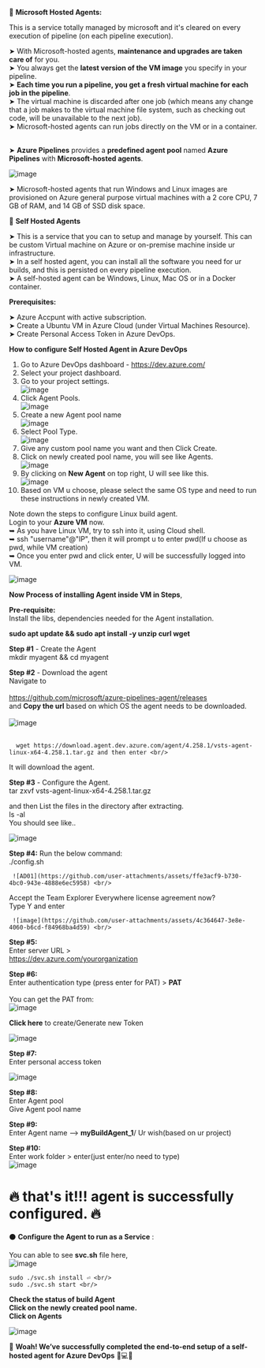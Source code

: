 🔹 **Microsoft Hosted Agents:** <br/>

This is a service totally managed by microsoft and it's cleared on every execution of pipeline (on each pipeline execution). <br/>  

➤ With Microsoft-hosted agents, **maintenance and upgrades are taken care of** for you. <br/>
➤ You always get the **latest version of the VM image** you specify in your pipeline.<br/>
➤ **Each time you run a pipeline, you get a fresh virtual machine for each job in the pipeline**. <br/>
➤ The virtual machine is discarded after one job (which means any change that a job makes to the virtual machine file system, such as checking out code, will be unavailable to the next job). <br/>
➤ Microsoft-hosted agents can run jobs directly on the VM or in a container. <br/> <br/>

➤ **Azure Pipelines** provides a **predefined agent pool** named **Azure Pipelines** with **Microsoft-hosted agents**. <br/>

![image](https://github.com/user-attachments/assets/68b83358-4a66-4044-a5e5-1e8421c033c9) <br/>

➤ Microsoft-hosted agents that run Windows and Linux images are provisioned on Azure general purpose virtual machines with a 2 core CPU, 7 GB of RAM, and 14 GB of SSD disk space. <br/>

🔸 **Self Hosted Agents** <br/>

➤ This is a service that you can to setup and manage by yourself. This can be custom Virtual machine on Azure or on-premise machine inside ur infrastructure. <br/>
➤ In a self hosted agent, you can install all the software you need for ur builds, and this is persisted on every pipeline execution. <br/>
➤ A self-hosted agent can be Windows, Linux, Mac OS or in a Docker container. <br/>

**Prerequisites:** <br/>

➤ Azure Accpunt with active subscription. <br/>
➤ Create a Ubuntu VM in Azure Cloud (under Virtual Machines Resource). <br/>
➤ Create Personal Access Token in Azure DevOps. <br/>

**How to configure Self Hosted Agent in Azure DevOps** <br/>

1. Go to Azure DevOps dashboard - https://dev.azure.com/ <br/>
2. Select your project dashboard. <br/>
3. Go to your project settings. <br/>
         ![image](https://github.com/user-attachments/assets/5a84dc88-7247-4726-8502-c871f917cfd5) <br/>
4. Click Agent Pools. <br/>
        ![image](https://github.com/user-attachments/assets/f1a720c9-9340-4a21-9875-d564cb06890d) <br/>
5. Create a new Agent pool name <br/>
 ![image](https://github.com/user-attachments/assets/e3022d35-db21-4e8f-9748-df5112075101)
6. Select Pool Type. <br/>
![image](https://github.com/user-attachments/assets/ad3556c3-41a9-409c-b82d-94a147094987)
7. Give any custom pool name you want and then Click Create. <br/>
8. Click on newly created pool name, you will see like Agents. <br/>
![image](https://github.com/user-attachments/assets/2890806a-f3a8-4b8c-9b11-3a0c0d075f81) <br/>
9. By clicking on **New Agent** on top right, U will see like this. <br/>
![image](https://github.com/user-attachments/assets/5c74da25-3e90-4e6a-bdb2-93f40d91a0a5) <br/>
10. Based on VM u choose, please select the same OS type and need to run these instructions in newly created VM. <br/>

Note down the steps to configure Linux build agent. <br/>
Login to your **Azure VM** now. <br/>
➥ As you have Linux VM, try to ssh into it, using Cloud shell. <br/>
➥ ssh "username"@"IP", then it will prompt u to enter pwd(If u choose as pwd, while VM creation) <br/>
➥ Once you enter pwd and click enter, U will be successfully logged into VM. <br/>

![image](https://github.com/user-attachments/assets/ee6bb4cb-23da-4c81-978d-9ad68faca3a1) <br/>


**Now Process of installing Agent inside VM in Steps**,  <br/>

**Pre-requisite:** <br/>
Install the libs, dependencies needed for the Agent installation. <br/>

  **sudo apt update && sudo apt install -y unzip curl wget** <br/>
  
**Step #1** - Create the Agent <br/>
       mkdir myagent && cd myagent <br/>
       
**Step #2** - Download the agent <br/>
Navigate to <br/><br/>
https://github.com/microsoft/azure-pipelines-agent/releases <br/>
and **Copy the url** based on which OS the agent needs to be downloaded. <br/> <br/>
![image](https://github.com/user-attachments/assets/5bfcc511-9c87-47bc-9664-a8f9470a0087) <br/> <br/>

      wget https://download.agent.dev.azure.com/agent/4.258.1/vsts-agent-linux-x64-4.258.1.tar.gz and then enter <br/>
It will download the agent. <br/>

**Step #3** - Configure the Agent. <br/>
     tar zxvf vsts-agent-linux-x64-4.258.1.tar.gz <br/>



and then List the files in the directory after extracting. <br/>
     ls -al <br/>
You should see like.. <br/>

![image](https://github.com/user-attachments/assets/a7705875-cd42-4e8b-a74e-f3dc4c52764c) <br/>

**Step #4:** Run the below command: <br/>
     ./config.sh  <br/>

     ![AD01](https://github.com/user-attachments/assets/ffe3acf9-b730-4bc0-943e-4888e6ec5958) <br/>

Accept the Team Explorer Everywhere license agreement now? <br/>
Type Y and enter     <br/>

     ![image](https://github.com/user-attachments/assets/4c364647-3e8e-4060-b6cd-f84968ba4d59) <br/>


**Step #5:** <br/>
Enter server URL > <br/>
https://dev.azure.com/yourorganization <br/>

**Step #6:** <br/>
Enter authentication type (press enter for PAT) > **PAT** <br/>    
You can get the PAT from: <br/>
  ![image](https://github.com/user-attachments/assets/f7b23cbf-6cfb-45bd-a672-3524d4a32494) <br/>

**Click here**  to create/Generate new Token <br/>

  ![image](https://github.com/user-attachments/assets/d7fdce9e-e0d4-4b48-b8b1-f609a5f9fc84) <br/>

**Step #7:** </br>
Enter personal access token <br/>

  ![image](https://github.com/user-attachments/assets/3e7595d8-d4e6-40ee-a33d-b41695b416de) <br/>


**Step #8:** <br/>
Enter Agent pool <br/>
Give Agent pool name <br/>
 
**Step #9:** <br/>
Enter Agent name --> **myBuildAgent_1**/ Ur wish(based on ur project) <br/>

**Step #10:** <br/>
Enter work folder > enter(just enter/no need to type) <br/>
  ![image](https://github.com/user-attachments/assets/f5450b45-6895-415e-ba70-3d5c1bfef0f6) <br/>

🔥 **that's it!!! agent is successfully configured.** 🔥 <br/>
============================================================

⚫ **Configure the Agent to run as a Service** : <br/>

You can able to see **svc.sh** file here, <br/>
![image](https://github.com/user-attachments/assets/1ff73098-b378-4a88-a75b-a0096a26c617) <br/>

    sudo ./svc.sh install ⏎ <br/>
    sudo ./svc.sh start <br/>

**Check the status of build Agent** <br/>
**Click on the newly created pool name.** <br/>
**Click on Agents** <br/>

![image](https://github.com/user-attachments/assets/8c267a1e-487b-4740-b65a-6d4558388c87) <br/>

🎉 **Woah! We’ve successfully completed the end-to-end setup of a self-hosted agent for Azure DevOps** 🚀💻🔧

